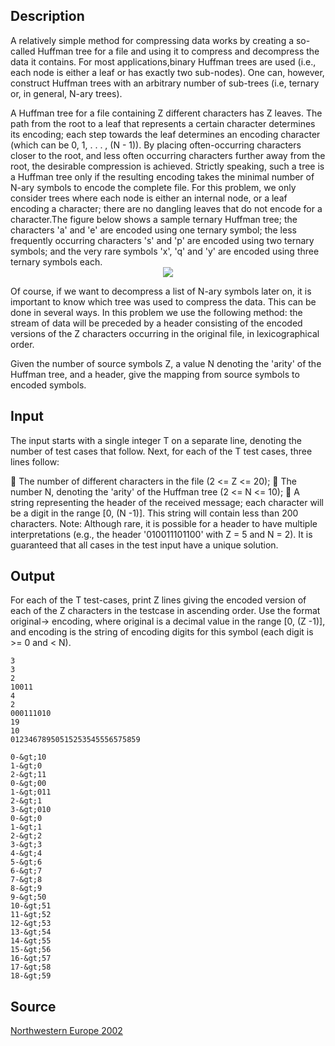 <h2>Description</h2><p>A relatively simple method for compressing data works by creating a so-called Huffman tree for a file and using it to compress and decompress the data it contains. For most applications,binary Huffman trees are used (i.e., each node is either a leaf or has exactly two sub-nodes). One can, however, construct Huffman trees with an arbitrary number of sub-trees (i.e, ternary or, in general, N-ary trees).
</p>A Huffman tree for a file containing Z different characters has Z leaves. The path from the root to a leaf that represents a certain character determines its encoding; each step towards the leaf determines an encoding character (which can be 0, 1, . . . , (N - 1)). By placing often-occurring characters closer to the root, and less often occurring characters further away from the root, the desirable compression is achieved. Strictly speaking, such a tree is a Huffman tree only if the resulting encoding takes the minimal number of N-ary symbols to encode the complete file.
For this problem, we only consider trees where each node is either an internal node, or a leaf encoding a character; there are no dangling leaves that do not encode for a character.The figure below shows a sample ternary Huffman tree; the characters 'a' and 'e' are encoded using one ternary symbol; the less frequently occurring characters 's' and 'p' are encoded using two ternary symbols; and the very rare symbols 'x', 'q' and 'y' are encoded using three ternary symbols each.
<center><img src="images/1261_1.jpg"></center><p>
</p>Of course, if we want to decompress a list of N-ary symbols later on, it is important to know which tree was used to compress the data. This can be done in several ways. In this problem we use the following method: the stream of data will be preceded by a header consisting of the encoded versions of the Z characters occurring in the original file, in lexicographical order.

Given the number of source symbols Z, a value N denoting the 'arity' of the Huffman tree, and a header, give the mapping from source symbols to encoded symbols.
<h2>Input</h2><p>The input starts with a single integer T on a separate line, denoting the number of test cases that follow. Next, for each of the T test cases, three lines follow:
</p> The number of different characters in the file (2 &lt;= Z &lt;= 20);
 The number N, denoting the 'arity' of the Huffman tree (2 &lt;= N &lt;= 10);
 A string representing the header of the received message; each character will be a digit in the range [0, (N -1)]. This string will contain less than 200 characters.
Note: Although rare, it is possible for a header to have multiple interpretations (e.g., the header '010011101100' with Z = 5 and N = 2). It is guaranteed that all cases in the test input have a unique solution.
<h2>Output</h2><p>For each of the T test-cases, print Z lines giving the encoded version of each of the Z characters in the testcase in ascending order. Use the format original-&gt; encoding, where original is a decimal value in the range [0, (Z -1)], and encoding is the string of encoding digits for this symbol (each digit is &gt;= 0 and &lt; N).
</p><pre><code class="language-input1">3
3
2
10011
4
2
000111010
19
10
01234678950515253545556575859</code></pre><pre><code class="language-output1">0-&amp;gt;10
1-&amp;gt;0
2-&amp;gt;11
0-&amp;gt;00
1-&amp;gt;011
2-&amp;gt;1
3-&amp;gt;010
0-&amp;gt;0
1-&amp;gt;1
2-&amp;gt;2
3-&amp;gt;3
4-&amp;gt;4
5-&amp;gt;6
6-&amp;gt;7
7-&amp;gt;8
8-&amp;gt;9
9-&amp;gt;50
10-&amp;gt;51
11-&amp;gt;52
12-&amp;gt;53
13-&amp;gt;54
14-&amp;gt;55
15-&amp;gt;56
16-&amp;gt;57
17-&amp;gt;58
18-&amp;gt;59</code></pre><h2>Source</h2><a href="searchproblem?field=source&amp;key=Northwestern+Europe+2002">Northwestern Europe 2002</a>